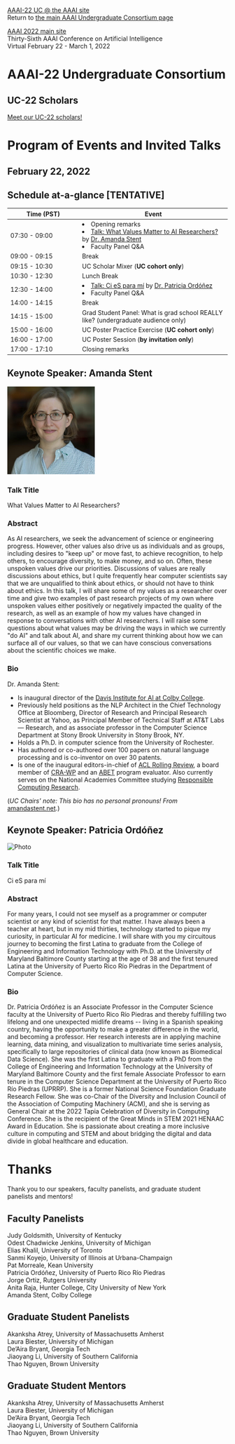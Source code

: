 [AAAI-22 UC @ the AAAI site ](https://aaai.org/Conferences/AAAI-22/undergraduate-consortium/)  
Return to [the main AAAI Undergraduate Consortium page](https://aaai-uc.github.io/)

[AAAI 2022 main site](https://aaai.org/Conferences/AAAI-22/)  
Thirty-Sixth AAAI Conference on Artificial Intelligence  
Virtual
February 22 - March 1, 2022


# AAAI-22 Undergraduate Consortium 

## UC-22 Scholars

[Meet our UC-22 scholars!](https://aaai-uc.github.io/2022_scholars.html)

# Program of Events and Invited Talks
## February 22, 2022


## Schedule at-a-glance [TENTATIVE]

<table>
 <thead>
<tr>
<th width="150">Time (PST) </th>
<th>Event</th>
</tr>
</thead>
 <tbody>
  <tr>
   <td width="150">07:30 - 09:00
   </td>
   <td>
    <li>Opening remarks</li>
    <li><a href="https://aaai-uc.github.io/2022_schedule.html#keynote-speaker-amanda-stent">Talk: What Values Matter to AI Researchers?</a> by <a href="https://https://amandastent.net/">Dr. Amanda Stent</a></li><li>
    Faculty Panel Q&A</li>
   </td>
  </tr>
  <tr>
   <td>09:00 - 09:15
   </td>
   <td>Break
   </td>
  </tr>
  <tr>
   <td>09:15 - 10:30
   </td>
   <td>UC Scholar Mixer (<strong>UC cohort only</strong>)
   </td>
  </tr>
  <tr>
   <td>10:30 - 12:30
   </td>
   <td>Lunch Break
   </td>
  </tr>
  <tr>
   <td>12:30 - 14:00
   </td>
   <td><li><a href="https://aaai-uc.github.io/2021_schedule.html#keynote-speaker-patricia-ordonez">Talk: Ci eS para mí</a> by <a href="https://ccom.uprrp.edu/~pordonez/">Dr. Patricia Ord&oacute;&ntilde;ez</a></li><li>
    Faculty Panel Q&A</li>
   </td>
  </tr>
  <tr>
   <td>14:00 - 14:15
   </td>
   <td>Break
   </td>
  </tr>
  <tr>
   <td>14:15 - 15:00
   </td>
   <td>Grad Student Panel: What is grad school REALLY like? (undergraduate audience only)
   </td>
  </tr>
  <tr>
   <td>15:00 - 16:00
   </td>
   <td>UC Poster Practice Exercise (<strong>UC cohort only</strong>)
   </td>
  </tr>
  <tr>
   <td>16:00 - 17:00
   </td>
   <td>UC Poster Session (<strong>by invitation only</strong>)
   </td>
  </tr>
  <tr>
   <td>17:00 - 17:10
   </td>
   <td>Closing remarks
   </td>
  </tr>
  </tbody>
</table>


## Keynote Speaker: Amanda Stent
<img height="200" alt="Photo" 
src="./2022/photos/AmandaStentPicCropped.jpg">

### Talk Title  
What Values Matter to AI Researchers?

### Abstract
As AI researchers, we seek the advancement of science or engineering progress. However, other values also drive us as individuals and as groups, including desires to "keep up" or move fast, to achieve recognition, to help others, to encourage diversity, to make money, and so on. Often, these unspoken values drive our priorities. Discussions of values are really discussions about ethics, but I quite frequently hear computer scientists say that we are unqualified to think about ethics, or should not have to think about ethics.  In this talk, I will share some of my values as a researcher over time and give two examples of past research projects of my own where unspoken values either positively or negatively impacted the quality of the research, as well as an example of how my values have changed in response to conversations with other AI researchers. I will raise some questions about what values may be driving the ways in which we currently "do AI" and talk about AI, and share my current thinking about how we can surface all of our values, so that we can have conscious conversations about the scientific choices we make.

### Bio 

Dr. Amanda Stent:

- Is inaugural director of the [Davis Institute for AI at Colby College](https://artificial-intelligence.colby.edu/).
- Previously held positions as the NLP Architect in the Chief Technology Office at Bloomberg, Director of Research and Principal Research Scientist at Yahoo, as Principal Member of Technical Staff at AT&T Labs — Research, and as associate professor in the Computer Science Department at Stony Brook University in Stony Brook, NY.
- Holds a Ph.D. in computer science from the University of Rochester.
- Has authored or co-authored over 100 papers on natural language processing and is co-inventor on over 30 patents.
- Is one of the inaugural editors-in-chief of [ACL Rolling Review](https://aclrollingreview.org/), a board member of [CRA-WP](https://cra.org/cra-wp/) and an [ABET](https://abet.org/) program evaluator. Also currently serves on the National Academies Committee studying [Responsible Computing Research](https://www.nationalacademies.org/our-work/responsible-computing-research-ethics-and-governance-of-computing-research-and-its-applications).

(_UC Chairs' note: This bio has no personal pronouns! From_ [amandastent.net](https://amandastent.net).)

## Keynote Speaker: Patricia Ord&oacute;&ntilde;ez
<img height="200" alt="Photo" src="https://ccom.uprrp.edu/~pordonez/images/PattiMadura.jpg">  
 
### Talk Title 
Ci eS para mí

### Abstract
For many years, I could not see myself as a programmer or computer scientist or any kind of scientist for that matter. I have always been a teacher at heart, but in my mid thirties, technology started to pique my curiosity, in particular AI for medicine. I will share with you my circuitous journey to becoming the first Latina to graduate from the College of Engineering and Information Technology with Ph.D. at the University of Maryland Baltimore County starting at the age of 38 and the first tenured Latina at the University of Puerto Rico Río Piedras in the Department of Computer Science.

### Bio 
Dr. Patricia Ordóñez is an Associate Professor in the Computer Science faculty at the University of Puerto Rico Río Piedras and thereby fulfilling two lifelong and one unexpected midlife dreams -- living in a Spanish speaking country, having the opportunity to make a greater difference in the world, and becoming a professor. Her research interests are in applying machine learning, data mining, and visualization to multivariate time series analysis, specifically to large repositories of clinical data (now known as Biomedical Data Science). She was the first Latina to graduate with a PhD from the College of Engineering and Information Technology at the University of Maryland Baltimore County and the first female Associate Professor to earn tenure in the Computer Science Department at the University of Puerto Rico Río Piedras (UPRRP). She is a former National Science Foundation Graduate Research Fellow. She was co-Chair of the Diversity and Inclusion Council of the Association of Computing Machinery (ACM), and she is serving as General Chair at the 2022 Tapia Celebration of Diversity in Computing Conference. She is the recipient of the Great Minds in STEM 2021 HENAAC Award in Education. She is passionate about creating a more inclusive culture in computing and STEM and about bridging the digital and data divide in global healthcare and education.

# Thanks

Thank you to our speakers, faculty panelists, and graduate student panelists and mentors! 

## Faculty Panelists
Judy Goldsmith, University of Kentucky  
Odest Chadwicke Jenkins, University of Michigan  
Elias Khalil, University of Toronto  
Sanmi Koyejo, University of Illinois at Urbana-Champaign  
Pat Morreale, Kean University  
Patricia Ordóñez, University of Puerto Rico Río Piedras  
Jorge Ortiz, Rutgers University   
Anita Raja, Hunter College, City University of New York  
Amanda Stent, Colby College  

## Graduate Student Panelists
Akanksha Atrey, University of Massachusetts Amherst  
Laura Biester, University of Michigan  
De’Aira Bryant, Georgia Tech  
Jiaoyang Li, University of Southern California   
Thao Nguyen, Brown University  

## Graduate Student Mentors
Akanksha Atrey, University of Massachusetts Amherst  
Laura Biester, University of Michigan  
De’Aira Bryant, Georgia Tech  
Jiaoyang Li, University of Southern California  
Thao Nguyen, Brown University  


